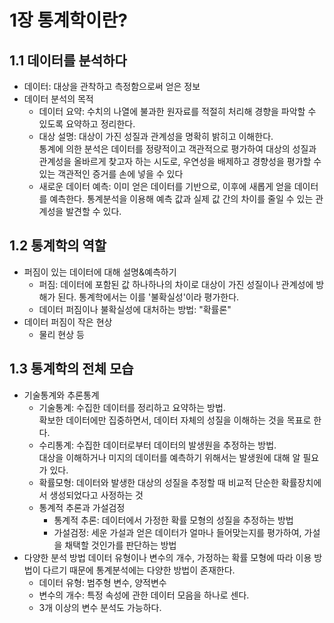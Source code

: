 # 1장 통계학이란?
## 1.1 데이터를 분석하다
* 데이터: 대상을 관착하고 측정함으로써 얻은 정보
* 데이터 분석의 목적
  * 데이터 요약: 수치의 나열에 불과한 원자료를 적절히 처리해 경향을 파악할 수 있도록 요약하고 정리한다.
  * 대상 설명: 대상이 가진 성질과 관계성을 명확히 밝히고 이해한다.</br> 통계에 의한 분석은 데이터를 정량적이고 객관적으로 평가하여 대상의 성질과 관계성을 올바르게 찾고자 하는 시도로, 우연성을 배제하고 경향성을 평가할 수 있는 객관적인 증거를 손에 넣을 수 있다
  * 새로운 데이터 예측: 이미 얻은 데이터를 기반으로, 이후에 새롭게 얻을 데이터를 예측한다. 통계분석을 이용해 예측 값과 실제 값 간의 차이를 줄일 수 있는 관계성을 발견할 수 있다.

## 1.2 통계학의 역할
* 퍼짐이 있는 데이터에 대해 설명&예측하기
  * 퍼짐: 데이터에 포함된 값 하나하나의 차이로 대상이 가진 성질이나 관계성에 방해가 된다. 통계학에서는 이를 '불확실성'이라 평가한다.
  * 데이터 퍼짐이나 불확실성에 대처하는 방법: "확률론"
* 데이터 퍼짐이 작은 현상
  * 물리 현상 등
    
## 1.3 통계학의 전체 모습
* 기술통계와 추론통계
  * 기술통계: 수집한 데이터를 정리하고 요약하는 방법.</br> 확보한 데이터에만 집중하면서, 데이터 자체의 성질을 이해하는 것을 목표로 한다.
  * 수리통계: 수집한 데이터로부터 데이터의 발생원을 추정하는 방법. </br> 대상을 이해하거나 미지의 데이터를 예측하기 위해서는 발생원에 대해 알 필요가 있다.
  * 확률모형: 데이터와 발생한 대상의 성질을 추정할 때 비교적 단순한 확률장치에서 생성되었다고 사정하는 것
  * 통계적 추론과 가설검정
    * 통계적 추론: 데이터에서 가정한 확률 모형의 성질을 추정하는 방법
    * 가설검정: 세운 가설과 얻은 데이터가 얼마나 들어맞는지를 평가하여, 가설을 채택할 것인가를 판단하는 방법
* 다양한 분석 방법
데이터 유형이나 변수의 개수, 가정하는 확률 모형에 따라 이용 방법이 다르기 때문에 통계분석에는 다양한 방법이 존재한다.
  * 데이터 유형: 범주형 변수, 양적변수
  * 변수의 개수: 특정 속성에 관한 데이터 모음을 하나로 센다.
  * 3개 이상의 변수 분석도 가능하다.
